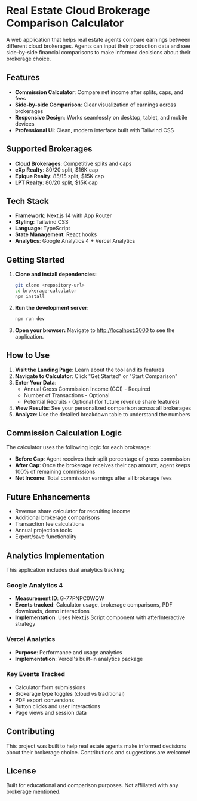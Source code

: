 # Real Estate Cloud Brokerage Comparison Calculator

A web application that helps real estate agents compare earnings between different cloud brokerages. Agents can input their production data and see side-by-side financial comparisons to make informed decisions about their brokerage choice.

## Features

- **Commission Calculator**: Compare net income after splits, caps, and fees
- **Side-by-side Comparison**: Clear visualization of earnings across brokerages
- **Responsive Design**: Works seamlessly on desktop, tablet, and mobile devices
- **Professional UI**: Clean, modern interface built with Tailwind CSS

## Supported Brokerages

- **Cloud Brokerages**: Competitive splits and caps
- **eXp Realty**: 80/20 split, $16K cap  
- **Epique Realty**: 85/15 split, $15K cap
- **LPT Realty**: 80/20 split, $15K cap

## Tech Stack

- **Framework**: Next.js 14 with App Router
- **Styling**: Tailwind CSS
- **Language**: TypeScript
- **State Management**: React hooks
- **Analytics**: Google Analytics 4 + Vercel Analytics

## Getting Started

1. **Clone and install dependencies:**
   ```bash
   git clone <repository-url>
   cd brokerage-calculator
   npm install
   ```

2. **Run the development server:**
   ```bash
   npm run dev
   ```

3. **Open your browser:**
   Navigate to [http://localhost:3000](http://localhost:3000) to see the application.

## How to Use

1. **Visit the Landing Page**: Learn about the tool and its features
2. **Navigate to Calculator**: Click "Get Started" or "Start Comparison"
3. **Enter Your Data**:
   - Annual Gross Commission Income (GCI) - Required
   - Number of Transactions - Optional
   - Potential Recruits - Optional (for future revenue share features)
4. **View Results**: See your personalized comparison across all brokerages
5. **Analyze**: Use the detailed breakdown table to understand the numbers

## Commission Calculation Logic

The calculator uses the following logic for each brokerage:

- **Before Cap**: Agent receives their split percentage of gross commission
- **After Cap**: Once the brokerage receives their cap amount, agent keeps 100% of remaining commissions
- **Net Income**: Total commission earnings after all brokerage fees

## Future Enhancements

- Revenue share calculator for recruiting income
- Additional brokerage comparisons
- Transaction fee calculations
- Annual projection tools
- Export/save functionality

## Analytics Implementation

This application includes dual analytics tracking:

### Google Analytics 4
- **Measurement ID**: G-77PNPC0WQW
- **Events tracked**: Calculator usage, brokerage comparisons, PDF downloads, demo interactions
- **Implementation**: Uses Next.js Script component with afterInteractive strategy

### Vercel Analytics
- **Purpose**: Performance and usage analytics
- **Implementation**: Vercel's built-in analytics package

### Key Events Tracked
- Calculator form submissions
- Brokerage type toggles (cloud vs traditional)
- PDF export conversions
- Button clicks and user interactions
- Page views and session data

## Contributing

This project was built to help real estate agents make informed decisions about their brokerage choice. Contributions and suggestions are welcome!

## License

Built for educational and comparison purposes. Not affiliated with any brokerage mentioned.
